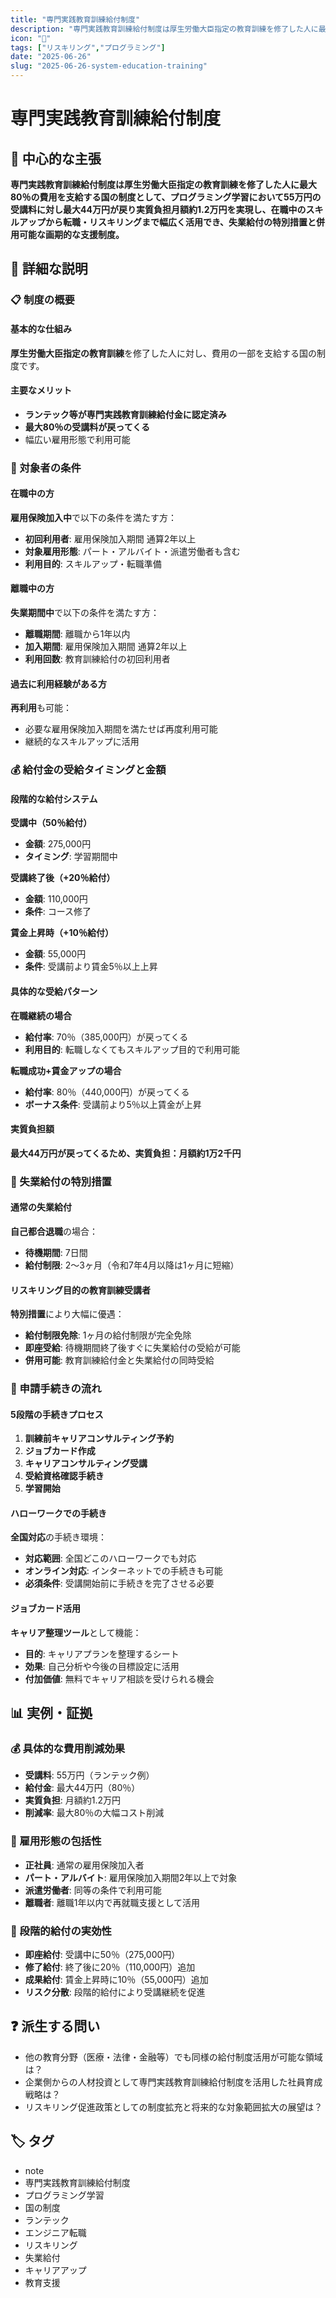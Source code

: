 ```yaml
---
title: "専門実践教育訓練給付制度"
description: "専門実践教育訓練給付制度は厚生労働大臣指定の教育訓練を修了した人に最大80％の費用を支給する国の制度として、プログラミング学習において55万円の受講料に対し最大44万円が戻り実質負担月額約1.2万円を実現し、在職中のスキルアップから転職・リスキリングまで幅広く活用でき、失業給付の特別措置と併用可能な..."
icon: "📝"
tags: ["リスキリング","プログラミング"]
date: "2025-06-26"
slug: "2025-06-26-system-education-training"
---
```


# 専門実践教育訓練給付制度

## 🎯 中心的な主張
**専門実践教育訓練給付制度は厚生労働大臣指定の教育訓練を修了した人に最大80％の費用を支給する国の制度として、プログラミング学習において55万円の受講料に対し最大44万円が戻り実質負担月額約1.2万円を実現し、在職中のスキルアップから転職・リスキリングまで幅広く活用でき、失業給付の特別措置と併用可能な画期的な支援制度。**

## 📖 詳細な説明

### 📋 制度の概要

#### 基本的な仕組み
**厚生労働大臣指定の教育訓練**を修了した人に対し、費用の一部を支給する国の制度です。

#### 主要なメリット
- **ランテック等が専門実践教育訓練給付金に認定済み**
- **最大80％の受講料が戻ってくる**
- 幅広い雇用形態で利用可能

### 👥 対象者の条件

#### 在職中の方
**雇用保険加入中**で以下の条件を満たす方：
- **初回利用者**: 雇用保険加入期間 通算2年以上
- **対象雇用形態**: パート・アルバイト・派遣労働者も含む
- **利用目的**: スキルアップ・転職準備

#### 離職中の方
**失業期間中**で以下の条件を満たす方：
- **離職期間**: 離職から1年以内
- **加入期間**: 雇用保険加入期間 通算2年以上
- **利用回数**: 教育訓練給付の初回利用者

#### 過去に利用経験がある方
**再利用**も可能：
- 必要な雇用保険加入期間を満たせば再度利用可能
- 継続的なスキルアップに活用

### 💰 給付金の受給タイミングと金額

#### 段階的な給付システム

**受講中（50％給付）**
- **金額**: 275,000円
- **タイミング**: 学習期間中

**受講終了後（+20％給付）**
- **金額**: 110,000円
- **条件**: コース修了

**賃金上昇時（+10％給付）**
- **金額**: 55,000円
- **条件**: 受講前より賃金5％以上上昇

#### 具体的な受給パターン

**在職継続の場合**
- **給付率**: 70％（385,000円）が戻ってくる
- **利用目的**: 転職しなくてもスキルアップ目的で利用可能

**転職成功+賃金アップの場合**
- **給付率**: 80％（440,000円）が戻ってくる
- **ボーナス条件**: 受講前より5％以上賃金が上昇

#### 実質負担額
**最大44万円が戻ってくるため、実質負担：月額約1万2千円**

### 🏢 失業給付の特別措置

#### 通常の失業給付
**自己都合退職**の場合：
- **待機期間**: 7日間
- **給付制限**: 2〜3ヶ月（令和7年4月以降は1ヶ月に短縮）

#### リスキリング目的の教育訓練受講者
**特別措置**により大幅に優遇：
- **給付制限免除**: 1ヶ月の給付制限が完全免除
- **即座受給**: 待機期間終了後すぐに失業給付の受給が可能
- **併用可能**: 教育訓練給付金と失業給付の同時受給

### 📝 申請手続きの流れ

#### 5段階の手続きプロセス
1. **訓練前キャリアコンサルティング予約**
2. **ジョブカード作成**
3. **キャリアコンサルティング受講**
4. **受給資格確認手続き**
5. **学習開始**

#### ハローワークでの手続き
**全国対応**の手続き環境：
- **対応範囲**: 全国どこのハローワークでも対応
- **オンライン対応**: インターネットでの手続きも可能
- **必須条件**: 受講開始前に手続きを完了させる必要

#### ジョブカード活用
**キャリア整理ツール**として機能：
- **目的**: キャリアプランを整理するシート
- **効果**: 自己分析や今後の目標設定に活用
- **付加価値**: 無料でキャリア相談を受けられる機会

## 📊 実例・証拠

### 💰 具体的な費用削減効果
- **受講料**: 55万円（ランテック例）
- **給付金**: 最大44万円（80％）
- **実質負担**: 月額約1.2万円
- **削減率**: 最大80％の大幅コスト削減

### 🏢 雇用形態の包括性
- **正社員**: 通常の雇用保険加入者
- **パート・アルバイト**: 雇用保険加入期間2年以上で対象
- **派遣労働者**: 同等の条件で利用可能
- **離職者**: 離職1年以内で再就職支援として活用

### 🎯 段階的給付の実効性
- **即座給付**: 受講中に50％（275,000円）
- **修了給付**: 終了後に20％（110,000円）追加
- **成果給付**: 賃金上昇時に10％（55,000円）追加
- **リスク分散**: 段階的給付により受講継続を促進

## ❓ 派生する問い
- 他の教育分野（医療・法律・金融等）でも同様の給付制度活用が可能な領域は？
- 企業側からの人材投資として専門実践教育訓練給付制度を活用した社員育成戦略は？
- リスキリング促進政策としての制度拡充と将来的な対象範囲拡大の展望は？

## 🏷️ タグ

- note
- 専門実践教育訓練給付制度
- プログラミング学習
- 国の制度
- ランテック
- エンジニア転職
- リスキリング
- 失業給付
- キャリアアップ
- 教育支援